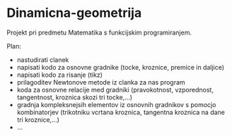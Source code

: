 Dinamicna-geometrija
====================
Projekt pri predmetu Matematika s funkcijskim programiranjem.

Plan:
- nastudirati clanek
- napisati kodo za osnovne gradnike (tocke, kroznice, premice in daljice)
- napisati kodo za risanje (tikz)
- prilagoditev Newtonove metode iz clanka za nas program
- koda za osnovne relacije med gradniki (pravokotnost, vzporednost, tangentnost, kroznica skozi tri tocke,...)
- gradnja kompleksnejsih elementov iz osnovnih gradnikov s pomocjo kombinatorjev (trikotniku vcrtana kroznica, tangentna kroznica na dane tri kroznice,...)
- ...
